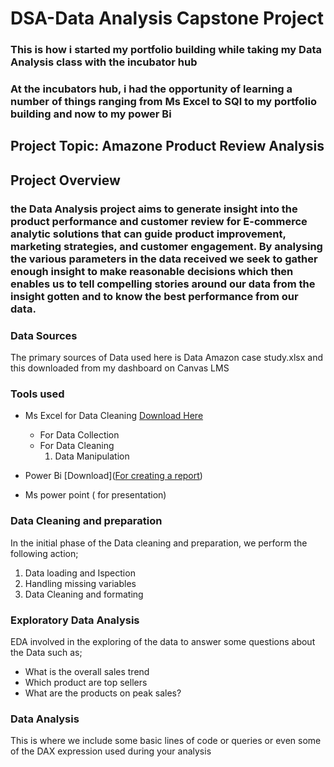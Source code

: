 # DSA-Data Analysis Capstone Project

### This is how i started my portfolio building while taking my Data Analysis class with the incubator hub

### At the incubators hub, i had the opportunity of learning a number of things ranging from Ms Excel to SQl to my portfolio building and now to my power Bi

 ##  Project Topic: Amazone Product Review Analysis

 ##  Project Overview
 ### the Data Analysis project aims to generate insight into the product performance and customer review for E-commerce analytic solutions that can guide product improvement, marketing strategies, and customer engagement. By analysing the various parameters in the data received we seek to gather enough insight to make reasonable decisions which then enables us to tell compelling stories around our data from the insight gotten and to know the best performance from our data.
 
### Data Sources
The primary sources of Data used here is Data Amazon case study.xlsx and this downloaded from my dashboard on Canvas LMS

### Tools used
- Ms Excel for Data Cleaning  [Download Here](https://www.microsoft.com)
    - For Data Collection
    - For Data Cleaning
       1. Data Manipulation
         
- Power Bi [Download]([For creating a report](https://www.microsoft.com/en-us/download/details.aspx?id=58494))
- Ms power point ( for presentation)
  
### Data Cleaning and preparation
In the initial phase of the Data cleaning and preparation, we perform the following 
action;
1. Data loading and Ispection
2. Handling missing variables
3. Data Cleaning and formating

### Exploratory Data Analysis
EDA involved in the exploring of the data to answer some questions about the Data such as;
- What is the overall sales trend
- Which product are top sellers
- What are the products on peak sales?

### Data Analysis

This is where we include some basic lines of code or queries or even some of the DAX
expression used during your analysis

